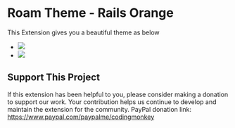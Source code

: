 # Roam Theme - Rails Orange

This Extension gives you a beautiful theme as below
- ![](https://firebasestorage.googleapis.com/v0/b/firescript-577a2.appspot.com/o/imgs%2Fapp%2FExploreSpace%2FR_3zSkySip.png?alt=media&token=32f20207-17f1-4382-9528-5407e535e01f)
- ![](https://firebasestorage.googleapis.com/v0/b/firescript-577a2.appspot.com/o/imgs%2Fapp%2FExploreSpace%2FKKeLIucrDO.png?alt=media&token=be4851ce-8d38-4fbc-a89b-70375cfd0d16)

## Support This Project
If this extension has been helpful to you, please consider making a donation to support our work. Your contribution helps us continue to develop and maintain the extension for the community.
PayPal donation link: https://www.paypal.com/paypalme/codingmonkey
